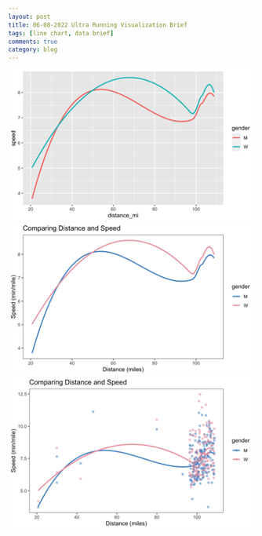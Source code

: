 ```yaml
---
layout: post
title: 06-08-2022 Ultra Running Visualization Brief
tags: [line chart, data brief]
comments: true
category: blog
---
```



![](/images/running_init.png)
![](/images/running_line.png)
![](/images/running_line_point.png)
